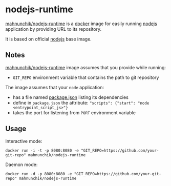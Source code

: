 # nodejs-runtime

[mahnunchik/nodejs-runtime](https://registry.hub.docker.com/u/mahnunchik/nodejs-runtime/) is a [docker](https://docker.io) image for easily running [nodejs](https://nodejs.org) application by providing URL to its repository.

It is based on official [nodejs](https://registry.hub.docker.com/_/node/) base image.

## Notes

[mahnunchik/nodejs-runtime](https://registry.hub.docker.com/u/mahnunchik/nodejs-runtime/) image assumes that you provide while running:

* `GIT_REPO` environment variable that contains the path to git repository

The image assumes that your `node` application:

* has a file named [package.json](https://www.npmjs.org/doc/json.html) listing its dependencies
* define in `package.json` the attribute: `"scripts": {"start": "node <entrypoint_script_js>"}`
* takes the port for listening from `PORT` environment  variable

## Usage

Interactive mode:
```
docker run -i -t -p 8080:8080 -e "GIT_REPO=https://github.com/your-git-repo" mahnunchik/nodejs-runtime
``` 
    
Daemon mode:
```
docker run -d -p 8080:8080 -e "GIT_REPO=https://github.com/your-git-repo" mahnunchik/nodejs-runtime
```
